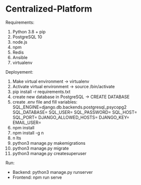 # Centralized-Platform

Requirements:
1. Python 3.8 + pip 
2. PostgreSQL 10 
3. node.js 
4. npm 
4. Redis 
5. Ansible 
6. virtualenv

Deployement:
1. Make virtual environment -> virtualenv <name>
2. Activate virtual environment -> source <name>/bin/activate
3. pip install -r requirements.txt
4. create new database in PostgreSQL -> CREATE DATABASE <name>
5. create .env file and fill variables:
    SQL_ENGINE=django.db.backends.postgresql_psycopg2
    SQL_DATABASE=
    SQL_USER=
    SQL_PASSWORD=
    SQL_HOST=
    SQL_PORT=
    DJANGO_ALLOWED_HOSTS=
    DJANGO_KEY=
    EMAIL_USER=
6. npm install 
7. npm install -g n
8. n lts
7. python3 manage.py makemigrations
8. python3 manage.py migrate
9. python3 manage.py createsuperuser

Run:
- Backend: python3 manage.py runserver
- Frontend: npm run serve